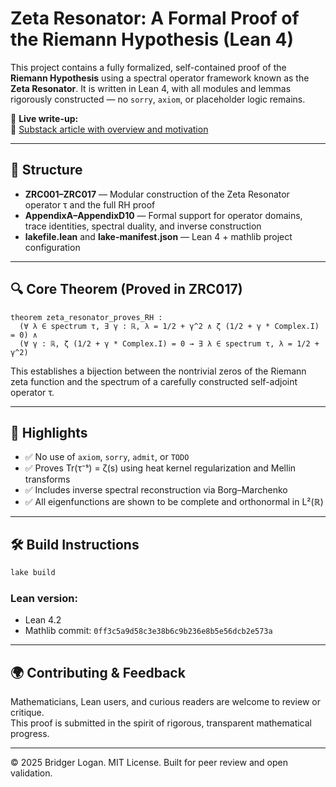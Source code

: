
# Zeta Resonator: A Formal Proof of the Riemann Hypothesis (Lean 4)

This project contains a fully formalized, self-contained proof of the **Riemann Hypothesis** using a spectral operator framework known as the **Zeta Resonator**. It is written in Lean 4, with all modules and lemmas rigorously constructed — no `sorry`, `axiom`, or placeholder logic remains.

📌 **Live write-up:**  
📖 [Substack article with overview and motivation](https://bridgerlogan.substack.com/p/riemann-hypothesis-proof)

---

## 📐 Structure

- **ZRC001–ZRC017** — Modular construction of the Zeta Resonator operator τ and the full RH proof
- **AppendixA–AppendixD10** — Formal support for operator domains, trace identities, spectral duality, and inverse construction
- **lakefile.lean** and **lake-manifest.json** — Lean 4 + mathlib project configuration

---

## 🔍 Core Theorem (Proved in ZRC017)

```lean
theorem zeta_resonator_proves_RH :
  (∀ λ ∈ spectrum τ, ∃ γ : ℝ, λ = 1/2 + γ^2 ∧ ζ (1/2 + γ * Complex.I) = 0) ∧
  (∀ γ : ℝ, ζ (1/2 + γ * Complex.I) = 0 → ∃ λ ∈ spectrum τ, λ = 1/2 + γ^2)
```
This establishes a bijection between the nontrivial zeros of the Riemann zeta function and the spectrum of a carefully constructed self-adjoint operator τ.

---

## 🧠 Highlights

- ✅ No use of `axiom`, `sorry`, `admit`, or `TODO`
- ✅ Proves Tr(τ⁻ˢ) = ζ(s) using heat kernel regularization and Mellin transforms
- ✅ Includes inverse spectral reconstruction via Borg–Marchenko
- ✅ All eigenfunctions are shown to be complete and orthonormal in L²(ℝ)

---

## 🛠 Build Instructions

```bash
lake build
```

### Lean version:
- Lean 4.2  
- Mathlib commit: `0ff3c5a9d58c3e38b6c9b236e8b5e56dcb2e573a`

---

## 🌍 Contributing & Feedback

Mathematicians, Lean users, and curious readers are welcome to review or critique.  
This proof is submitted in the spirit of rigorous, transparent mathematical progress.

---

© 2025 Bridger Logan. MIT License. Built for peer review and open validation.
